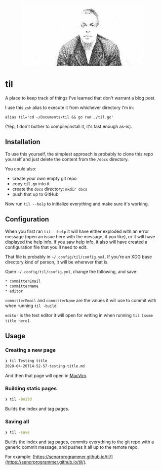 <p align="center">
    <img src="./till.jpg?raw=true" title="till" alt="WTF" width="400" height="200" />
</p>

# til

A place to keep track of things I've learned that don't warrant a blog post.

I use this `zsh` alias to execute it from whichever directory I'm in:

```shell
alias til='cd ~/Documents/til && go run ./til.go'
```

(Yep, I don't bother to compile/install it, it's fast enough as-is).

## Installation

To use this yourself, the simplest approach is probably to clone this repo yourself and just delete the content from the `/docs` directory.

You could also:

* create your own empty git repo
* copy `til.go` into it
* create the `docs` directory: `mkdir docs`
* push that up to GitHub

Now run `til --help` to initialize everything and make sure it's working.

## Configuration

When you first ran `til --help` it will have either exploded with an error message (open an issue here with the message, if you like), or it will have displayed the help info. If you saw help info, it also will have created a configuration file that you'll need to edit.

That file is probably in `~/.config/til/config.yml`. If you're an XDG base directory kind of person, it will be wherever that is.

Open `~/.config/til/config.yml`, change the following, and save:

    * committerEmail
    * committerName
    * editor
    
`committerEmail` and `committerName` are the values it will use to commit with when running `til -build`. 

`editor` is the text editor it will open for writing in when running `til [some title here]`.

## Usage

### Creating a new page

```bash
❯ til Testing title
2020-04-20T14-52-57-testing-title.md
```

And then that page will open in [MacVim](https://macvim-dev.github.io/macvim/).

### Building static pages

```bash
❯ til -build
```

Builds the index and tag pages.

### Saving all

```bash
❯ til -save
```

Builds the index and tag pages, commits everything to the git repo with a generic commit message, and pushes it all up to the remote repo.

For example: [https://senorprogrammer.github.io/til/](https://senorprogrammer.github.io/til/).
